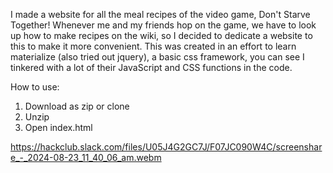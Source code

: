 I made a website for all the meal recipes of the video game, Don't Starve Together! Whenever me and my friends hop on the game, we have to look up how to make recipes on the wiki, so I decided to dedicate a website to this to make it more convenient.
This was created in an effort to learn materialize (also tried out jquery), a basic css framework, you can see I tinkered with a lot of their JavaScript and CSS functions in the code. 

How to use:
1. Download as zip or clone
2. Unzip
3. Open index.html


https://hackclub.slack.com/files/U05J4G2GC7J/F07JC090W4C/screenshare_-_2024-08-23_11_40_06_am.webm
